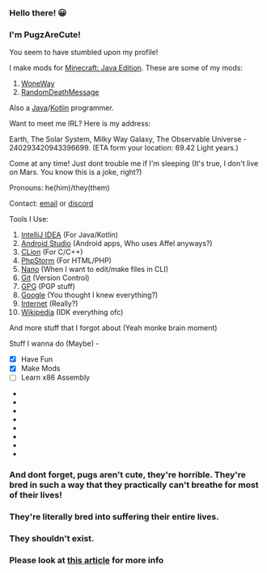 
### Hello there! 😀

### I'm PugzAreCute!

You seem to have stumbled upon my profile!

I make mods for [Minecraft: Java Edition](https://www.minecraft.net/). These are some of my mods:

1. [WoneWay](https://www.curseforge.com/minecraft/mc-mods/woneway)
2. [RandomDeathMessage](https://www.curseforge.com/minecraft/mc-mods/randomdeathmessage)

Also a [Java](https://java.com/)/[Kotlin](https://kotlinlang.org/) programmer.

Want to meet me IRL? Here is my address:

Earth, The Solar System, Milky Way Galaxy, The Observable Universe - 240293420943396699. (ETA form your location: 69.42 Light years.)

Come at any time! Just dont trouble me if I'm sleeping (It's true, I don't live on Mars. You know this is a joke, right?)

Pronouns: he(him)/they(them)

Contact: [email](https://pugzarecute.com/contact) or [discord](https://discord.gg/geNRqMu5XW)

Tools I Use:
 1. [IntelliJ IDEA](https://www.jetbrains.com/idea/) (For Java/Kotlin)
 2. [Android Studio](https://developer.android.com/studio) (Android apps, Who uses Affel anyways?)
 3. [CLion](https://www.jetbrains.com/clion/) (For C/C++)
 4. [PhpStorm](https://www.jetbrains.com/phpstorm/) (For HTML/PHP)
 6. [Nano](https://www.nano-editor.org/) (When I want to edit/make files in CLI)
 7. [Git](https://git-scm.com/) (Version Control)
 8. [GPG](https://gnupg.org/) (PGP stuff)
 9. [Google](https://www.google.com/) (You thought I knew everything?)
 10. [Internet](https://en.wikipedia.org/wiki/Internet) (Really?)
 11. [Wikipedia](https://en.wikipedia.org/wiki/Wikipedia) (IDK everything ofc)
 
 And more stuff that I forgot about (Yeah monke brain moment)
 
 Stuff I wanna do (Maybe) - 

 - [x] Have Fun
 - [x] Make Mods
 - [ ] Learn x86 Assembly
 - 
 - 
 - 
 - 
 - 
 - 
 - 
 -

### And dont forget, pugs aren't cute, they're horrible. They're bred in such a way that they practically can't breathe for most of their lives!

### They're literally bred into suffering their entire lives.

### They shouldn't exist.

### Please look at [this article](https://www.pugsclub.org/health/pug-breathing-problems/) for more info
